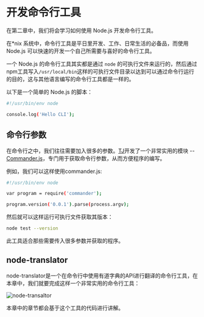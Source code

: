# 开发命令行工具

在第二章中，我们将会学习如何使用 Node.js 开发命令行工具。

在*nix 系统中，命令行工具是平日里开发、工作、日常生活的必备品，而使用 Node.js 可以快速的开发一个自己所需要与喜好的命令行工具。

一个 Node.js 的命令行工具其实都是通过 `node` 的可执行文件来运行的，然后通过npm工具写入`/usr/local/bin`这样的可执行文件目录以达到可以通过命令行运行的目的，这与其他语言编写的命令行工具都是一样的。

以下是一个简单的 Node.js 的脚本：

```sh
#!/usr/bin/env node

console.log('Hello CLI');
```

## 命令行参数

在命令行之中，我们往往需要加入很多的参数。[TJ](https://github.com/tj)开发了一个非常实用的模块 -- [Commander.js](https://github.com/tj/commander.js)，专门用于获取命令行参数，从而方便程序的编写。

例如，我们可以这样使用commander.js:

```sh
#!/usr/bin/env node

var program = require('commander');

program.version('0.0.1').parse(process.argv);
```

然后就可以这样运行可执行文件获取其版本：

```sh
node test --version
```

此工具适合那些需要传入很多参数并获取的程序。

## node-translator

node-translator是一个在命令行中使用有道字典的API进行翻译的命令行工具，在本章中，我们就要完成这样一个非常实用的命令行工具：

![node-transaltor](http://7u2gnn.com1.z0.glb.clouddn.com/node-translator.png)

本章中的章节都会基于这个工具的代码进行讲解。
